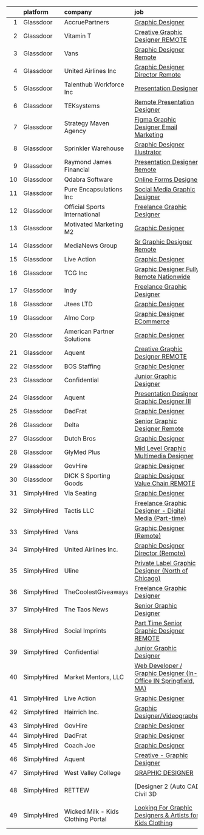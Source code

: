 

|    | platform    | company                            | job                                                                                                                                                                                                                                                                                                                                                                                                                                                                                                                                                                                                                                                                                                                                                                                                                                                                                                                                                                                                                                                                                                                                                                                                                                                                                              | update_time   | location             |
|---:|:------------|:-----------------------------------|:-------------------------------------------------------------------------------------------------------------------------------------------------------------------------------------------------------------------------------------------------------------------------------------------------------------------------------------------------------------------------------------------------------------------------------------------------------------------------------------------------------------------------------------------------------------------------------------------------------------------------------------------------------------------------------------------------------------------------------------------------------------------------------------------------------------------------------------------------------------------------------------------------------------------------------------------------------------------------------------------------------------------------------------------------------------------------------------------------------------------------------------------------------------------------------------------------------------------------------------------------------------------------------------------------|:--------------|:---------------------|
|  1 | Glassdoor   | AccruePartners                     | [Graphic Designer](https://www.glassdoor.com/partner/jobListing.htm?pos=107&ao=1110586&s=58&guid=000001832115985eb6de1ac1dfad7618&src=GD_JOB_AD&t=SR&vt=w&cs=1_eca41bbf&cb=1662707407303&jobListingId=1008126730075&cpc=8507CEB59E1C6AFB&jrtk=3-0-1gcghb642itnh801-1gcghb64jghrg800-067b7fdb85bb2e05--6NYlbfkN0Cmq1pj5Dwku4j-j-jMxiR3p8DjIx5wPgrGZP7N5_dynGcPrp9S6jFTdQmrnz4JPZWDr5_AELSYZC8HhTW8qKglq35GUz6oRldHdzlJnMqGaacK9tIwDnCz5jgEibjtm9I5xKYhZZlsG5BJKjtOVMaXDbkxw_wMHGj_M-aFm6Xm4l2ELlWugdtFFhMr6jzPeAHMColuX6R7SfWmzwm7TCB1AsCb-c2wTjecg_fppi2ZOr7nEmByjrEGzM-Gn15X0_CAVfzhygUQO1f69RHjSw2UXOXhTez0Cld4Mv0rVCMFBgc0IyWw_4WJvLR8PfUEERd2VAT3ol4uzhhXj3PEB-TUhGA6TLtMJBMh1TA-ardGfyNj8pXJhsxglW6NTPdE9LHNc7qM91l9HW5ZX6TJc_39DzDe0R_2t5uUwgb8cfeZPHoPOPdEZVA6CxGXVkmiac6JJ4HcwiYFXvd0KDqZu5q-JPe8UN5Q_Zvvwr92cUsE467j2OokC6xI_AQIUqqdlsRk9fg-pA_Q_w%3D%3D)                                                                                                                                                                                                                                                                                                                                                                                                                               | 24h           | Charlotte, NC        |
|  2 | Glassdoor   | Vitamin T                          | [Creative Graphic Designer   REMOTE](https://www.glassdoor.com/partner/jobListing.htm?pos=110&ao=1110586&s=58&guid=000001832115985eb6de1ac1dfad7618&src=GD_JOB_AD&t=SR&vt=w&cs=1_20b97d9f&cb=1662707407303&jobListingId=1008121106886&cpc=334ABAF5D42DC775&jrtk=3-0-1gcghb642itnh801-1gcghb64jghrg800-05e1cfca94da4a56--6NYlbfkN0DMrcEu7yrtATojKJA7cEzGQ3FdRGWLh0CZQInL4ECGI6k5tN82kdM0OKoro5eXmjoVin0azV7kc6GOnT-z36VYfUb7jsZ11m8Mj4De-dCyWTr2LUnLUwp-mN381fCY681EvQDU2qU9yljJ3txKJsdSFJxbmjfDIE4duyRX1ix5U0vD719dhadl4MgzHMx7H5L3sSzlyKuqW5zPg7UYM95ZwRlSjeEJqfAO4-5IELZPg9rHegcyWMQBZQAIYwFIpnDpLbLeUVnne4sGSZr-WO7nJvIXNntMfyXO0OIZPTm2ahNorEIF2Ec2kdiLMYNqMN4wEV0XLguWCArg6yxBi-ClGJjikS3eVvSWTrbjvGQI3KIjDjRvfOPlLutXf_WOCyyVuuY1ZbEmyq3hdLpU_a4CpKgJD_uSkATJAREuT1Q2sa9uDvIdaFKk8H3alsfZUBlONniY-5Q_On5JHU-AtXsI3Xr2a-NymBw%3D)                                                                                                                                                                                                                                                                                                                                                                                                                                                           | 2d            | Remote               |
|  3 | Glassdoor   | Vans                               | [Graphic Designer  Remote ](https://www.glassdoor.com/partner/jobListing.htm?pos=114&ao=1136043&s=58&guid=000001832115985eb6de1ac1dfad7618&src=GD_JOB_AD&t=SR&vt=w&ea=1&cs=1_0170c579&cb=1662707407304&jobListingId=1008126785687&jrtk=3-0-1gcghb642itnh801-1gcghb64jghrg800-4e6d842d45adf14f-)                                                                                                                                                                                                                                                                                                                                                                                                                                                                                                                                                                                                                                                                                                                                                                                                                                                                                                                                                                                                  | 24h           | Corvallis, OR        |
|  4 | Glassdoor   | United Airlines Inc                | [Graphic Designer Director  Remote ](https://www.glassdoor.com/partner/jobListing.htm?pos=116&ao=1136043&s=58&guid=000001832115985eb6de1ac1dfad7618&src=GD_JOB_AD&t=SR&vt=w&ea=1&cs=1_adbf52ee&cb=1662707407304&jobListingId=1008126785688&jrtk=3-0-1gcghb642itnh801-1gcghb64jghrg800-61dac0214bc1aa61-)                                                                                                                                                                                                                                                                                                                                                                                                                                                                                                                                                                                                                                                                                                                                                                                                                                                                                                                                                                                         | 24h           | Albuquerque, NM      |
|  5 | Glassdoor   | Talenthub Workforce  Inc           | [Presentation Designer](https://www.glassdoor.com/partner/jobListing.htm?pos=113&ao=1110586&s=58&guid=000001832115985eb6de1ac1dfad7618&src=GD_JOB_AD&t=SR&vt=w&ea=1&cs=1_6076988b&cb=1662707407304&jobListingId=1008104112031&cpc=F41FEAB56D215062&jrtk=3-0-1gcghb642itnh801-1gcghb64jghrg800-b0396012850688ec--6NYlbfkN0DpwFV3tuw9vFlML3xauMsT_S9XsNg3VdZNHiuyFzGFEzXfSGkGfgeZuQmrRNOoRj2KG4JtZ16c6Me6TMe4k8idSKCqMIK3nKRCNN0673o5rBPp8bUF45137Vz3MHFL762ZXOrmoxPdzX2ZNZrNjhWHxCSlNkIwtcKanXnT2eO3-YrVPWt20WW4OF6kIlKypSii3gntkKXi1s084wwqEhP2-D0E7shJKAW1XCytOgkmXPzzjlfBhDjcnZB8Zgf7ewWyODRjk04CWe1qca_3tmpUFCb3zZ6JzCyXyDdCPcNCMAbLuE3uvP4gnlZxVshmBzEeciXX7rJh01av-OYWv078wLAwy9HZ0VbtVWQE4edPEj7WYeQb3TMgGihD6l26u68Md09pd9hy8kXe-WEaEYMJBffiAXJQMMf-ATM3kKZJpaUUfwzve4T8fIGTY6ELbe6yPj3XHikjddzp5U6NCDMW4xrZN5Se2tSrkJP8NLvXCfrTBq86KtKYUshcbkQJwSviwqWPK6n8vc3q2wubqdPp)                                                                                                                                                                                                                                                                                                                                                                                                                 | 9d            | Remote               |
|  6 | Glassdoor   | TEKsystems                         | [Remote Presentation Designer](https://www.glassdoor.com/partner/jobListing.htm?pos=109&ao=1110586&s=58&guid=000001832115985eb6de1ac1dfad7618&src=GD_JOB_AD&t=SR&vt=w&cs=1_a3ec8871&cb=1662707407303&jobListingId=1008122491315&cpc=3BA4CE39D5B5DEF5&jrtk=3-0-1gcghb642itnh801-1gcghb64jghrg800-eb69aa39b4e9569a--6NYlbfkN0AuKz8EBO1xHDEL7V2YF9xF3dC_I9B9i-Zw2Jh8clPMK3KTieKealHQMRxLfyLBLKLqPaGttYpF55Qfk1LAPHzCtwbt9DA6DqkjHo-Ufgt1PUSGkYZ3f10fYR_ySj9iVs3N1UcNzaV0p4xI-mZS2TmtoWh2U9JPMDXdJmTpmQkjPOrHSoLZwTevCEAu1_Mi-PGa1tvW6BJo3txg5ho-NyuF3SoxQxIziZ2VtoT3jkd3yMFtBTibEDss4RaFRApn5YR0HZaJbG-OLwAJxRyV5TpjPRuo2sAxkFY36uZwXAjyfskP0sorsk6Dln8EZh2F5prMl1aITR1rNXNuyQlrC49VrX51WC5Jw_mSE_taSenMHmS0C8Gd2iU16fF0Ew5vRc3KO2l1jLdQaWkzjXL746KnBMmwRzAHir3AtvY07Du75l4hA1-AWyFu9Dwvfdr8nf2znDWPF4O4tUTwjVnL41A1geARNBxX4qsOspCiW8TlZMmAayEEorpCH_hiC-PpN377R5YrJ4g0-ag1GTEHqqdseVxGOvGenwnrlAbBgvxDteuDQlL6vj763-6cpSp1ZL0KjKdiiKtarcUwVotvugMHmRS4lN-QojNyHoTBPU3AKKoV7koFiKmehT62lZX3f1L00oEnI5nW0p-NoRw0QwfqR2GuwT-RfEoB8g_g2o-uo93h_4oxriilzT1ukQu1VBTd1fgKhNoVnXjXTi9DL6oPZvkgRLfmhdWkM1BD7V8yRDKlNPskxOhWzJN2yla9e1gqRALOQZspYNbtBnvw3EWRj7SYC6EIILmoz76pYro8Y-n6oQ9SsEBg66kZUMkCwtDMrHIpOjQBnMlLq8JGSBBvdxsxSoAJOL_bnmHouU2RKaITsCWsj9selSNVtpx9EA1rXOL73YRSGFzuYOBISyH7dL6Ywe14mxI%3D) | 1d            | Covington, LA        |
|  7 | Glassdoor   | Strategy Maven Agency              | [Figma Graphic Designer  Email Marketing ](https://www.glassdoor.com/partner/jobListing.htm?pos=128&ao=1136043&s=58&guid=000001832115985eb6de1ac1dfad7618&src=GD_JOB_AD&t=SR&vt=w&ea=1&cs=1_59c57180&cb=1662707407305&jobListingId=1008126072724&jrtk=3-0-1gcghb642itnh801-1gcghb64jghrg800-a9954ce578886669-)                                                                                                                                                                                                                                                                                                                                                                                                                                                                                                                                                                                                                                                                                                                                                                                                                                                                                                                                                                                   | 24h           | Remote               |
|  8 | Glassdoor   | Sprinkler Warehouse                | [Graphic Designer Illustrator](https://www.glassdoor.com/partner/jobListing.htm?pos=105&ao=1110586&s=58&guid=000001832115985eb6de1ac1dfad7618&src=GD_JOB_AD&t=SR&vt=w&ea=1&cs=1_78ecb5b8&cb=1662707407303&jobListingId=1008119437871&cpc=7F6F94E2229B3AB5&jrtk=3-0-1gcghb642itnh801-1gcghb64jghrg800-23cf4bdbc12d4ae5--6NYlbfkN0DWtRa9NJfjQIs4MWRRqD4F41esfMsK79cV24t80VXfzRKFVO1HOwhLjPBuvxuRJCA6N9YdHF9M0Aq3KvJjQqw8lYNsOZ-6jJ5IaLByCRWZkeONBb8JHpC3oOi0BMDYhCfqb_avAtQ9EZUo5hZxSHwSSHZL1AXmvZD-NEMG6CzGM_jQ0DqTjJra53fp_NYTgNxNHyToPX4LgXfalPElWh6kvPVr9x5s9VsmJdXBruTP9jRbgK3BbLQ8cCGERgVu0-Lx5SAPsweCkpbwO8vvLIdKGAJc1QMxp6G7gYJdG7aUYjakrakIx0DV9ffDyImZdTWngJ6aSpgdOtci6A2s297PD3gJ2QsOQCfmJ6P6NK0ZaIt0QFasS0CR9ZhcjlFvMUN4zBgV9J56YnK5F84FiYFrq9okMy9kDf5-rD3-Gqqb4n4Rj-I0wB3DVcuyQlQWJGBHLPU9rYenPOcWtlU2HARAPcaFqwfVAmyEWi877r7VQIgHU5-cuXJtKQuNqHuixSe4qRahg8hZQA%3D%3D)                                                                                                                                                                                                                                                                                                                                                                                                              | 3d            | Houston, TX          |
|  9 | Glassdoor   | Raymond James Financial            | [Presentation Designer  Remote ](https://www.glassdoor.com/partner/jobListing.htm?pos=121&ao=1136043&s=58&guid=000001832115985eb6de1ac1dfad7618&src=GD_JOB_AD&t=SR&vt=w&cs=1_4cfd0997&cb=1662707407305&jobListingId=1008127094247&jrtk=3-0-1gcghb642itnh801-1gcghb64jghrg800-dd787fdbb5dd9a2b-)                                                                                                                                                                                                                                                                                                                                                                                                                                                                                                                                                                                                                                                                                                                                                                                                                                                                                                                                                                                                  | 24h           | Saint Petersburg, FL |
| 10 | Glassdoor   | Qdabra Software                    | [Online Forms Designer](https://www.glassdoor.com/partner/jobListing.htm?pos=101&ao=1110586&s=58&guid=000001832115985eb6de1ac1dfad7618&src=GD_JOB_AD&t=SR&vt=w&ea=1&cs=1_4a901266&cb=1662707407302&jobListingId=1008127252100&cpc=76BDADE3D6D9A820&jrtk=3-0-1gcghb642itnh801-1gcghb64jghrg800-b9923579088203b9--6NYlbfkN0DAwgduWqBP7ymGN-lTADpinz2i-23XbRAyg5ywqS-MDfuU4MrSvHQrhm9PNwItgMWQmjwjhcrMZykOl5jq0bIOtJd_cT5b3Dn1__MfyYtUbeXE34FqVXxJ1TOuqQdzqUADSI4bJMKSy8VaMm5XfIMfP6NxETCh885oHfHIHriO-ZFZ5WJEWTOK-xt4RO2ywAj9IhlP9iDqSYhW32bxgyhbQ2rQTQB2nODDe6Rzw8tZ5n1PKdviyuRp1jVehnof5H1hLjF9q6orlNxygYo3S4xNabKYZiXxbLSumgvGWfU9OT2ptNOVGmMBFj1RIgHwMM4Btf2pvokYyDnR8PWTD3LVjQDm2ldkWuaxgq-li_bY-FayB09uWI4VtlP0xaJKkDDBzfMdwSPGsTmm9xyGJsnfr_LtCVtgSPgOoJtmGrokOAl9DoP-8gSx2mX--J3zP0ozBmYFkbF00dRP6MUnGLGO3VkIqpmvRK0kvXsBj2TbbZj_FwioBActAOmrGVGm5mA%3D)                                                                                                                                                                                                                                                                                                                                                                                                                                   | 24h           | Remote               |
| 11 | Glassdoor   | Pure Encapsulations  Inc           | [Social Media Graphic Designer](https://www.glassdoor.com/partner/jobListing.htm?pos=106&ao=1110586&s=58&guid=000001832115985eb6de1ac1dfad7618&src=GD_JOB_AD&t=SR&vt=w&ea=1&cs=1_b22d4eaf&cb=1662707407303&jobListingId=1008126309454&cpc=036CEF58F9688075&jrtk=3-0-1gcghb642itnh801-1gcghb64jghrg800-0d2f288e81c73d78--6NYlbfkN0BHIfC1zsKGIu0R3teaIu8liT7fbRNLaQeDQfcPJweUKxynNxS1I3QAvBxjT-qrcntk6D9GCn_AY6v7ntngV7601OUL6xmy2aISLK6SMER73utEpviS2ZpXYxVisPJ5M11k3ZGgwtTpMGzkcby6imMFnwNYaudV5P-ctS1wskp3pYvcq2XcVqnYnLdIh48L_IUYMJjmW3ZbD3dJ_-0JxZohl2eFs6zA3b4JnPwDEGw_IU5xKQRm_-_TUWezqhGz1lSw-5uewS2Tfto2L3MiBVWUcP_52VxRSgjwGCcmmVXRL_0A3hCFQ225jbumQ0BXwFcctpYA0jBrl9-2AcsIBSK0bYpoBs3HeNQoIBXvREpxLxafjhn4DBbIkDfkjoE7CmL1tJ8Q4owXlf1O4X9Xk6MxbiflRN8sUWCtQUURcmWrHuQ8Tdc7d6gid2vfWvlViOnX5VxV2TNPrACp5Imn4LUFgKYiq_P6fpuKrq62kRtzafh4LyFEM2iMnYo8khYW9ZWn1wKsTcyJcyzqUTx2T-5A)                                                                                                                                                                                                                                                                                                                                                                                                         | 24h           | Remote               |
| 12 | Glassdoor   | Official Sports International      | [Freelance Graphic Designer](https://www.glassdoor.com/partner/jobListing.htm?pos=127&ao=1136043&s=58&guid=000001832115985eb6de1ac1dfad7618&src=GD_JOB_AD&t=SR&vt=w&ea=1&cs=1_fa68173a&cb=1662707407305&jobListingId=1008123864431&jrtk=3-0-1gcghb642itnh801-1gcghb64jghrg800-f7541fdc65ee0127-)                                                                                                                                                                                                                                                                                                                                                                                                                                                                                                                                                                                                                                                                                                                                                                                                                                                                                                                                                                                                 | 1d            | Remote               |
| 13 | Glassdoor   | Motivated Marketing  M2            | [Graphic Designer](https://www.glassdoor.com/partner/jobListing.htm?pos=103&ao=1110586&s=58&guid=000001832115985eb6de1ac1dfad7618&src=GD_JOB_AD&t=SR&vt=w&ea=1&cs=1_d0f85bf5&cb=1662707407302&jobListingId=1008126580520&cpc=AF8BC9077DDDE68D&jrtk=3-0-1gcghb642itnh801-1gcghb64jghrg800-1e4792ea722e58ab--6NYlbfkN0BlKM6m1IvFSyy8_vPnQ6NxHMa1BSJqvopi6zh_aqBEzviEYhI9jrRy3ENz159CfFLzFXQHe_EFz_tUFnFwmiKL-py1atkf4KBWl_wAmblrlN2NaAjEUnB28cj0s8qgpJ5pW_i9V-TSA6qcxu3W5uCVRExcETT_nJTzCpZMSwxvFy1okJ1cYdW-7na4t62wJWKEgBg5BQk0HjcC-EtKt4BSfB64tfxouRLrzEydng0qi9X2jnvucnKKWHl-NhjktGZ84rU7vXdcxXWATgeof1q0NBLFPxQbH6bL_QwbHv4jt-0B0hFA4B0o6rPopmz-x3p_xWTwSHY2TwwD4AXkpuw5BNN7AP2C7PWvGR9O0_RsoDQUjT7ZcZZJrB2OuFPldZhibBc4LlJQ68OsSMYnFfGtfJzmNPeVQ00isN57DSxpllwb0i-HMDAhG3pdhKazxanBLvB8-UCBj3b3Nylksurrn430ONZEueHYlWm1UacQ3XdSG7jUbsa63wOo40sWvT82_Wtuk74I8w%3D%3D)                                                                                                                                                                                                                                                                                                                                                                                                                          | 24h           | Remote               |
| 14 | Glassdoor   | MediaNews Group                    | [Sr  Graphic Designer  Remote ](https://www.glassdoor.com/partner/jobListing.htm?pos=117&ao=1136043&s=58&guid=000001832115985eb6de1ac1dfad7618&src=GD_JOB_AD&t=SR&vt=w&ea=1&cs=1_a28f82b7&cb=1662707407304&jobListingId=1008124054960&jrtk=3-0-1gcghb642itnh801-1gcghb64jghrg800-ce7eac938d021409-)                                                                                                                                                                                                                                                                                                                                                                                                                                                                                                                                                                                                                                                                                                                                                                                                                                                                                                                                                                                              | 1d            | Sheboygan, WI        |
| 15 | Glassdoor   | Live Action                        | [Graphic Designer](https://www.glassdoor.com/partner/jobListing.htm?pos=120&ao=1136043&s=58&guid=000001832115985eb6de1ac1dfad7618&src=GD_JOB_AD&t=SR&vt=w&ea=1&cs=1_3b7d5e59&cb=1662707407304&jobListingId=1008125979364&jrtk=3-0-1gcghb642itnh801-1gcghb64jghrg800-a3b3f081fa79c96e-)                                                                                                                                                                                                                                                                                                                                                                                                                                                                                                                                                                                                                                                                                                                                                                                                                                                                                                                                                                                                           | 24h           | Remote               |
| 16 | Glassdoor   | TCG  Inc                           | [Graphic Designer  Fully Remote  Nationwide ](https://www.glassdoor.com/partner/jobListing.htm?pos=129&ao=1136043&s=58&guid=000001832115985eb6de1ac1dfad7618&src=GD_JOB_AD&t=SR&vt=w&ea=1&cs=1_fc2fbbd2&cb=1662707407305&jobListingId=1008121486852&jrtk=3-0-1gcghb642itnh801-1gcghb64jghrg800-5c16f51c8a98395e-)                                                                                                                                                                                                                                                                                                                                                                                                                                                                                                                                                                                                                                                                                                                                                                                                                                                                                                                                                                                | 2d            | Remote               |
| 17 | Glassdoor   | Indy                               | [Freelance Graphic Designer](https://www.glassdoor.com/partner/jobListing.htm?pos=118&ao=1136043&s=58&guid=000001832115985eb6de1ac1dfad7618&src=GD_JOB_AD&t=SR&vt=w&ea=1&cs=1_d453c9e5&cb=1662707407304&jobListingId=1008126044239&jrtk=3-0-1gcghb642itnh801-1gcghb64jghrg800-8e21500441368e7c-)                                                                                                                                                                                                                                                                                                                                                                                                                                                                                                                                                                                                                                                                                                                                                                                                                                                                                                                                                                                                 | 24h           | Remote               |
| 18 | Glassdoor   | Jtees LTD                          | [Graphic Designer](https://www.glassdoor.com/partner/jobListing.htm?pos=124&ao=1136043&s=58&guid=000001832115985eb6de1ac1dfad7618&src=GD_JOB_AD&t=SR&vt=w&ea=1&cs=1_08eca817&cb=1662707407305&jobListingId=1008125833544&jrtk=3-0-1gcghb642itnh801-1gcghb64jghrg800-0f59dcd430a08600-)                                                                                                                                                                                                                                                                                                                                                                                                                                                                                                                                                                                                                                                                                                                                                                                                                                                                                                                                                                                                           | 24h           | Remote               |
| 19 | Glassdoor   | Almo Corp                          | [Graphic Designer   ECommerce](https://www.glassdoor.com/partner/jobListing.htm?pos=119&ao=1136043&s=58&guid=000001832115985eb6de1ac1dfad7618&src=GD_JOB_AD&t=SR&vt=w&ea=1&cs=1_71901db9&cb=1662707407304&jobListingId=1008126897105&jrtk=3-0-1gcghb642itnh801-1gcghb64jghrg800-0e302ce1e6de86d5-)                                                                                                                                                                                                                                                                                                                                                                                                                                                                                                                                                                                                                                                                                                                                                                                                                                                                                                                                                                                               | 24h           | Remote               |
| 20 | Glassdoor   | American Partner Solutions         | [Graphic Designer](https://www.glassdoor.com/partner/jobListing.htm?pos=130&ao=1136043&s=58&guid=000001832115985eb6de1ac1dfad7618&src=GD_JOB_AD&t=SR&vt=w&cs=1_1937b98d&cb=1662707407305&jobListingId=1008127861936&jrtk=3-0-1gcghb642itnh801-1gcghb64jghrg800-c0e08f69cb2e78b2-)                                                                                                                                                                                                                                                                                                                                                                                                                                                                                                                                                                                                                                                                                                                                                                                                                                                                                                                                                                                                                | 24h           | Tampa, FL            |
| 21 | Glassdoor   | Aquent                             | [Creative Graphic Designer   REMOTE](https://www.glassdoor.com/partner/jobListing.htm?pos=108&ao=1110586&s=58&guid=000001832115985eb6de1ac1dfad7618&src=GD_JOB_AD&t=SR&vt=w&cs=1_79fb00df&cb=1662707407303&jobListingId=1008121287490&cpc=654405A9B1E0A9F5&jrtk=3-0-1gcghb642itnh801-1gcghb64jghrg800-f82d54cdd6eebdc3--6NYlbfkN0DMrcEu7yrtATojKJA7cEzGQ3FdRGWLh0CZQInL4ECGI9gD0Wolx9R2EDT7B77c2cQrmbkUFXy7nGAr5PvVIZVW6_mvVP-l1muXi1Go6q2KKpmnytCKf_R-m4nfPhHaHJqQrI_6Q8V1EZfF6pBbCotJnhkDVOb91HN8QagCp3Z40q-RmPSaLUv7zV8HNS1w4Abm7ApOkGJ9qC2XkJdlNeLUUt7XOcY7GSWvdrN7xaNmxlaB-uKKVxU3QoBLAUpwtP0S_R7PTZX_gF_AOp0kYBtDZL4PqypK1V5_BAZrVwMAX9rxiR5Wd7MjiE6wp8t08Gnwi4ZF0u_AQVESMz_k6J8RJ9EruwFjTEfwAxFO5ArmmXazXRZua3EbcTSuKCqf9rIRuuljz79r9nbJNMNZhnYGtmkAbFaD1aCLREQFeJ1JVq8rXc0hM-_lhdPzMFKRwnzyfBjtgnkUUD_NcWhB96f2)                                                                                                                                                                                                                                                                                                                                                                                                                                                                         | 2d            | Remote               |
| 22 | Glassdoor   | BOS Staffing                       | [Graphic Designer](https://www.glassdoor.com/partner/jobListing.htm?pos=112&ao=1110586&s=58&guid=000001832115985eb6de1ac1dfad7618&src=GD_JOB_AD&t=SR&vt=w&ea=1&cs=1_09501eb8&cb=1662707407304&jobListingId=1008124168462&cpc=155EB9D5185558AF&jrtk=3-0-1gcghb642itnh801-1gcghb64jghrg800-11e89165a41cc4cb--6NYlbfkN0CSD0PJk9yLnjG-wa3MARHNoV5iUnokzG0wpirHI5L2-rkZ8KzA1Hnnhg6eU3iVOWYcd3EyHxdbYwlZsSAjaBWjYkXwJE0xSihp_pqeexDboKXwFfw-acDCtzb8lH1T4kZp_VyBMX7Q8wT2HrIdPGnsBP9nWdp_29VtTqw4RrOrEBTRIuxG6i-pwAGcCZZFIVP1TFcIi7rng3eCauyS2KK6Q0Ddv1XpWSKfYGwL7bI0J4Xs5dIovAcMRL4p6CjAVT8t6aQoA-34oCD1sdmWW3dKMKBKWriY2ux6Ra65QA0Knd0IKLnsODKwVFXsGP3FBjS4fR5btVLywHYp40kdckVpOuxCLXfu309l65tTsKJjU0iPG24g0PfhII_ItnSEpVNXG8__aGxOYvh1X4dkQ-EjHCYC-qYqfjg8XcKyt0nJbnSxn2VCJZVRSgkKNHPBg-2NZ3THBFWRJTHyeGFFjQ---dpGUOFOiMt8ZlmEf-Jc1cr4FcXlX-zP_Nven-EOpEXNDjvOwvLH1Vf_dHz7uLfNuYaZ5KZQROJow7pkikDy_9MxncaRjfz1uAXcs08pPampLPVrcoWgpyZwnHmitxDGppj_ifC0izvlanetp2Ytk4Gn8S5NZfYeI7YbO9HEJuRZQMnDuu0SC2j-inYPMKbbezn4Kt29nkLbaysxf1R5Pz4-7l4CXqUSD-QhqNaAWWs%3D)                                                                                                                                                                                                                                        | 1d            | Suwanee, GA          |
| 23 | Glassdoor   | Confidential                       | [Junior Graphic Designer](https://www.glassdoor.com/partner/jobListing.htm?pos=102&ao=1110586&s=58&guid=000001832115985eb6de1ac1dfad7618&src=GD_JOB_AD&t=SR&vt=w&ea=1&cs=1_0e3be9f8&cb=1662707407302&jobListingId=1008123210648&cpc=FD1C1DA32C38CFA7&jrtk=3-0-1gcghb642itnh801-1gcghb64jghrg800-1c9bcc33ad70421a--6NYlbfkN0AmqJ7AeIJ-lTJls7-mD9_KSTPy0ij-obPvjuKKTWlFkFGwi8c4YOI6u9tlvvE_CANVAuYsa4MGbQCoUNwgazspWIyOIgvYTkzgxQCewe3cHs7vwCiBJEq8D-jmXSC9bk0IAR38RyOs8EEjSoQbt_Yqe5zWg8lIwNIaAsrPXdWpz1b6XpT0vlrd8EOasXuCXJgn1FjcwlLPdwxLyvB5YIS54fi6ZkF56qejiMOYgFjVBhfzKjMyuWkJhHcpQVMJBqmfuacY0IO8A_gCtJKTGj0GeVU4UnLUELVzfZBVhinL_uEHzWF1MjTLcv4Gz2G0FLsLe_HLQmf-T0UBU2xl1xTIRFqAzq1AKraTUc0RRwa6STHSDAlRmMoZ3lNCUm-FMh_M6txFQYCLfyJvpsvxA24zeFFVxbchdUNw26xjomxHg_3GOYkKHJT8ZYYJrnXZz-Y9i3kdrE7WypS6fMeadywpO9b2krOJTe74JX6GEdUnbMZiNyX2OkX7dazL01sTXgE%3D)                                                                                                                                                                                                                                                                                                                                                                                                                                 | 1d            | Remote               |
| 24 | Glassdoor   | Aquent                             | [Presentation Designer  Graphic Designer III](https://www.glassdoor.com/partner/jobListing.htm?pos=111&ao=1110586&s=58&guid=000001832115985eb6de1ac1dfad7618&src=GD_JOB_AD&t=SR&vt=w&cs=1_956b75c6&cb=1662707407304&jobListingId=1008121287460&cpc=32EE424DE2B657EB&jrtk=3-0-1gcghb642itnh801-1gcghb64jghrg800-294a071d39766188--6NYlbfkN0DMrcEu7yrtATojKJA7cEzGQ3FdRGWLh0CZQInL4ECGI9gD0Wolx9R2v-Aex0-GK06a35smEamgRrwwPUQ3WhehSOnNKo9krt18rGnr-pz1dDl34iYU2EV6-HDXYfErVelEELoU3ST6_bAeFsxmOjXUWhn1v3K1RsBZfd-pfutfyBRRsqJOOwATZkm0ZtVYN5FjbxLrIC0sJFB4pATnQk4a-3yzZMwMvKE_znafq_-_8zICUxiXzDbJtjGWpN04ZvYdxGi1VNLEEZwZoiK57A2tR24CsrxKbqWdnBa4oy7Lhwm2ivQqFgHwz-SX-SxyD8mzATXQZ-d7EEqaC_X1MNuc_DCPVFyOVZCb6WVt9NFAsDASPruH7qrYSOCNDsXRTwnEATgcP7DZr7XZkUNIOPU5VCSPFfL7w7V4lsYWN7rT32ddpr0ZPrUX2ul4FpL5YVznEpCh1SNOKA%3D%3D)                                                                                                                                                                                                                                                                                                                                                                                                                                                                    | 2d            | Seattle, WA          |
| 25 | Glassdoor   | DadFrat                            | [Graphic Designer](https://www.glassdoor.com/partner/jobListing.htm?pos=125&ao=1136043&s=58&guid=000001832115985eb6de1ac1dfad7618&src=GD_JOB_AD&t=SR&vt=w&ea=1&cs=1_7eab51d0&cb=1662707407305&jobListingId=1008115427926&jrtk=3-0-1gcghb642itnh801-1gcghb64jghrg800-51e25d26853c7c9b-)                                                                                                                                                                                                                                                                                                                                                                                                                                                                                                                                                                                                                                                                                                                                                                                                                                                                                                                                                                                                           | 5d            | Remote               |
| 26 | Glassdoor   | Delta                              | [Senior Graphic Designer  Remote ](https://www.glassdoor.com/partner/jobListing.htm?pos=115&ao=1136043&s=58&guid=000001832115985eb6de1ac1dfad7618&src=GD_JOB_AD&t=SR&vt=w&ea=1&cs=1_50e35c59&cb=1662707407304&jobListingId=1008123270816&jrtk=3-0-1gcghb642itnh801-1gcghb64jghrg800-105f4fb00fddf959-)                                                                                                                                                                                                                                                                                                                                                                                                                                                                                                                                                                                                                                                                                                                                                                                                                                                                                                                                                                                           | 1d            | Saint Joseph, MO     |
| 27 | Glassdoor   | Dutch Bros                         | [Graphic Designer](https://www.glassdoor.com/partner/jobListing.htm?pos=126&ao=1136043&s=58&guid=000001832115985eb6de1ac1dfad7618&src=GD_JOB_AD&t=SR&vt=w&cs=1_299ef5a3&cb=1662707407305&jobListingId=1008113457485&jrtk=3-0-1gcghb642itnh801-1gcghb64jghrg800-34008c6d2d97d7c9-)                                                                                                                                                                                                                                                                                                                                                                                                                                                                                                                                                                                                                                                                                                                                                                                                                                                                                                                                                                                                                | 6d            | Oregon               |
| 28 | Glassdoor   | GlyMed Plus                        | [Mid Level Graphic Multimedia Designer](https://www.glassdoor.com/partner/jobListing.htm?pos=104&ao=1110586&s=58&guid=000001832115985eb6de1ac1dfad7618&src=GD_JOB_AD&t=SR&vt=w&ea=1&cs=1_81d592b1&cb=1662707407302&jobListingId=1008120966594&cpc=59DF70BB7E75A6DF&jrtk=3-0-1gcghb642itnh801-1gcghb64jghrg800-5daef253e4ddcdec--6NYlbfkN0D0HV2yTz4X40il03i7B4p6zykbhPAjdO74rASSGNohSlnBnS_mZy5ah4d_eMjiqjCOiZOfr_-vB8_yhAp9oQwH0NPuwVrEIZaHPF5kUZ7HjgZP1wz3Qco-ivymLUQ4g7nvrbJfNSDeoPtN6blJG6FY4prihzewB1x9irE-nuJEmt9Tr6BpfjjH6Sf9zTDd61CELYI7Nn7I7HHzXuWiA1OqzyQPi6TMx1nU5OHKb2pKsSy5wRuc-G5dx_WiKKVTYEfJWMzsoJlrbWtxnhZhUy-Cxeqdz7U-q9i-F7bm_CFHGi7LgdnXao4G0dcZwkJfZIimeXQjTeee2xD5kkbycNeoU0p0QfhtxiMfakbr8nNg9wwumivfaoHD4Yd_N0Bp_Sk4R0t1fR75nHV4_A5bUGJOb4yfwPjT39z1_5q0xqgk62C_Oaaf_1dvEgxWJbhmLeNl5xt4UaA2Wv-_nUOXt7m2nM9ZdX1ueSoei5Vim1uE_yuzutu4Fk8FO_bKIfW6zPA%3D)                                                                                                                                                                                                                                                                                                                                                                                                                   | 2d            | Provo, UT            |
| 29 | Glassdoor   | GovHire                            | [Graphic Designer](https://www.glassdoor.com/partner/jobListing.htm?pos=123&ao=1136043&s=58&guid=000001832115985eb6de1ac1dfad7618&src=GD_JOB_AD&t=SR&vt=w&ea=1&cs=1_a7384e07&cb=1662707407305&jobListingId=1008126803800&jrtk=3-0-1gcghb642itnh801-1gcghb64jghrg800-1ada257badf5b5de-)                                                                                                                                                                                                                                                                                                                                                                                                                                                                                                                                                                                                                                                                                                                                                                                                                                                                                                                                                                                                           | 24h           | Remote               |
| 30 | Glassdoor   | DICK S Sporting Goods              | [Graphic Designer   Value Chain  REMOTE ](https://www.glassdoor.com/partner/jobListing.htm?pos=122&ao=1136043&s=58&guid=000001832115985eb6de1ac1dfad7618&src=GD_JOB_AD&t=SR&vt=w&cs=1_a1e50cb1&cb=1662707407305&jobListingId=1008127158878&jrtk=3-0-1gcghb642itnh801-1gcghb64jghrg800-07ceb6f97e502df4-)                                                                                                                                                                                                                                                                                                                                                                                                                                                                                                                                                                                                                                                                                                                                                                                                                                                                                                                                                                                         | 24h           | Coraopolis, PA       |
| 31 | SimplyHired | Via Seating                        | [Graphic Designer](https://www.simplyhired.com/job/pZcf8eYYEkG9QL-L8Hyz3dGVM8bgAexFW6PqavwYJDTI1E5KI_BvJA?q=graphic+designer)                                                                                                                                                                                                                                                                                                                                                                                                                                                                                                                                                                                                                                                                                                                                                                                                                                                                                                                                                                                                                                                                                                                                                                    | Recently      | Sparks, NV           |
| 32 | SimplyHired | Tactis LLC                         | [Freelance Graphic Designer - Digital Media (Part-time)](https://www.simplyhired.com/job/tz1D_bh99Tqf1UUpFlcA99BnkbmmgaIjDldksQ54RF1_pXXGY5_yHQ?q=graphic+designer)                                                                                                                                                                                                                                                                                                                                                                                                                                                                                                                                                                                                                                                                                                                                                                                                                                                                                                                                                                                                                                                                                                                              | 2d            | Remote               |
| 33 | SimplyHired | Vans                               | [Graphic Designer (Remote)](https://www.simplyhired.com/job/Z0O1rULSQT0sxdR94JTTv5DQbLl4VbfEame4KztZAsGvpJwhRF7WCA?q=graphic+designer)                                                                                                                                                                                                                                                                                                                                                                                                                                                                                                                                                                                                                                                                                                                                                                                                                                                                                                                                                                                                                                                                                                                                                           | Today         | Corvallis, OR        |
| 34 | SimplyHired | United Airlines Inc.               | [Graphic Designer Director (Remote)](https://www.simplyhired.com/job/pl6nm4mZsNkJ6Vv7T3-f7VAfae7vLGG_AOjOpun9Q5o-LtIueyzOBw?q=graphic+designer)                                                                                                                                                                                                                                                                                                                                                                                                                                                                                                                                                                                                                                                                                                                                                                                                                                                                                                                                                                                                                                                                                                                                                  | Today         | Albuquerque, NM      |
| 35 | SimplyHired | Uline                              | [Private Label Graphic Designer (North of Chicago)](https://www.simplyhired.com/job/jsrXKX-In9Wux_Ub4Eg1iXsUWKeklb5LDrH2HpPYt7bnU0BwZcdB3w?q=graphic+designer)                                                                                                                                                                                                                                                                                                                                                                                                                                                                                                                                                                                                                                                                                                                                                                                                                                                                                                                                                                                                                                                                                                                                   | Recently      | Chicago, IL          |
| 36 | SimplyHired | TheCoolestGiveaways                | [Freelance Graphic Designer](https://www.simplyhired.com/job/RLeVriDFQ-0N3S_bXsJCIexmjRXoQ3XP0WH5-IiM4cMpTwLU6dm8JQ?q=graphic+designer)                                                                                                                                                                                                                                                                                                                                                                                                                                                                                                                                                                                                                                                                                                                                                                                                                                                                                                                                                                                                                                                                                                                                                          | 7d            | Remote               |
| 37 | SimplyHired | The Taos News                      | [Senior Graphic Designer](https://www.simplyhired.com/job/haBYmgggUq-MNGlJiK4HL2i3-jy-MHJRQvqRa8Y35Wtii55wBzbMgg?q=graphic+designer)                                                                                                                                                                                                                                                                                                                                                                                                                                                                                                                                                                                                                                                                                                                                                                                                                                                                                                                                                                                                                                                                                                                                                             | 7d            | Taos, NM             |
| 38 | SimplyHired | Social Imprints                    | [Part Time Senior Graphic Designer REMOTE](https://www.simplyhired.com/job/-zvFLBpSZsjrGLrKqmMI4i2VH5-GlD9yud5bcwzox6-3mdu-ZL9olg?q=graphic+designer)                                                                                                                                                                                                                                                                                                                                                                                                                                                                                                                                                                                                                                                                                                                                                                                                                                                                                                                                                                                                                                                                                                                                            | Recently      | Remote               |
| 39 | SimplyHired | Confidential                       | [Junior Graphic Designer](https://www.simplyhired.com/job/KigLkjTejebvxJ97pec1Qe7VV_yaoMPoYGWSiWF_-l1MDhchAM3Sng?q=graphic+designer)                                                                                                                                                                                                                                                                                                                                                                                                                                                                                                                                                                                                                                                                                                                                                                                                                                                                                                                                                                                                                                                                                                                                                             | 1d            | Remote               |
| 40 | SimplyHired | Market Mentors, LLC                | [Web Developer / Graphic Designer (In-Office IN Springfield, MA)](https://www.simplyhired.com/job/AAmzSRc2gvhCwsUkgB1M2F2YeaLLepAmGf4YDI6M9RGjKvKat4p4Rw?q=graphic+designer)                                                                                                                                                                                                                                                                                                                                                                                                                                                                                                                                                                                                                                                                                                                                                                                                                                                                                                                                                                                                                                                                                                                     | 7d            | Hartford, CT         |
| 41 | SimplyHired | Live Action                        | [Graphic Designer](https://www.simplyhired.com/job/QJQiMCfLosNvlfrvaydZaoHwgn7jUWH9e6l94G7lqnMrBqnF333qtQ?q=graphic+designer)                                                                                                                                                                                                                                                                                                                                                                                                                                                                                                                                                                                                                                                                                                                                                                                                                                                                                                                                                                                                                                                                                                                                                                    | Today         | Remote               |
| 42 | SimplyHired | Hairrich Inc.                      | [Graphic Designer/Videographer](https://www.simplyhired.com/job/6vk25PM2aB28NV6-tWgvOcromN5yaYgp30YJq96FUi0r44f0xOS-Cg?q=graphic+designer)                                                                                                                                                                                                                                                                                                                                                                                                                                                                                                                                                                                                                                                                                                                                                                                                                                                                                                                                                                                                                                                                                                                                                       | Recently      | Sunnyvale, CA        |
| 43 | SimplyHired | GovHire                            | [Graphic Designer](https://www.simplyhired.com/job/m3aJzET86Pj6u1hvN7Zwxzp-YIgCr4giEJTJhMu4bfkc83nO15yxqA?q=graphic+designer)                                                                                                                                                                                                                                                                                                                                                                                                                                                                                                                                                                                                                                                                                                                                                                                                                                                                                                                                                                                                                                                                                                                                                                    | Today         | Remote               |
| 44 | SimplyHired | DadFrat                            | [Graphic Designer](https://www.simplyhired.com/job/jGWKRCk8dPzEIzcfHdsRu5NhHk_xSpndIr6ZxiTFa2_GbGbJewBzsQ?q=graphic+designer)                                                                                                                                                                                                                                                                                                                                                                                                                                                                                                                                                                                                                                                                                                                                                                                                                                                                                                                                                                                                                                                                                                                                                                    | 5d            | Remote               |
| 45 | SimplyHired | Coach Joe                          | [Graphic Designer](https://www.simplyhired.com/job/CmTJ_nVmX2esxY3QjUxhsKbekDKlZabY7qv9Tg-MXso11WAw8Hmi-Q?q=graphic+designer)                                                                                                                                                                                                                                                                                                                                                                                                                                                                                                                                                                                                                                                                                                                                                                                                                                                                                                                                                                                                                                                                                                                                                                    | 2d            | San Diego, CA        |
| 46 | SimplyHired | Aquent                             | [Creative - Graphic Designer](https://www.simplyhired.com/job/GaIQ02_1_xBqs-n68xNYA6fORh_jjbMuA5nQb-6r5VyoVr2W5441YA?q=graphic+designer)                                                                                                                                                                                                                                                                                                                                                                                                                                                                                                                                                                                                                                                                                                                                                                                                                                                                                                                                                                                                                                                                                                                                                         | 2d            | Remote               |
| 47 | SimplyHired | West Valley College                | [GRAPHIC DESIGNER](https://www.simplyhired.com/job/HnpCmul_hRGlmrc-NYqlWi82wz4kOabvpADjOWRXMIyK4go-chHCWg?q=graphic+designer)                                                                                                                                                                                                                                                                                                                                                                                                                                                                                                                                                                                                                                                                                                                                                                                                                                                                                                                                                                                                                                                                                                                                                                    | 13d           | Saratoga, CA         |
| 48 | SimplyHired | RETTEW                             | [Designer 2 (Auto CAD Civil 3D |Hybrid | Sign On Bonus)](https://www.simplyhired.com/job/3pek8Sdjv2IQVaGMEn_8cbSmYH0FekHiEaxQk69Jhr48Xk5NY0oGMg?q=graphic+designer)                                                                                                                                                                                                                                                                                                                                                                                                                                                                                                                                                                                                                                                                                                                                                                                                                                                                                                                                                                                                                                                                                                                              | Recently      | Mechanicsburg, PA    |
| 49 | SimplyHired | Wicked Milk - Kids Clothing Portal | [Looking For Graphic Designers & Artists for Kids Clothing](https://www.simplyhired.com/job/O6qCeJtApvSnjIrhEdhgEzStBx8ckzSSE59eMFcRJlYRYZcV2YZBrA?q=graphic+designer)                                                                                                                                                                                                                                                                                                                                                                                                                                                                                                                                                                                                                                                                                                                                                                                                                                                                                                                                                                                                                                                                                                                           | Today         | Remote               |